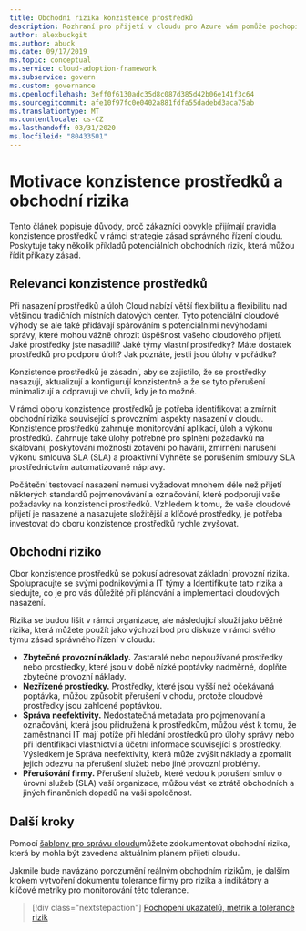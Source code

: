 ```yaml
---
title: Obchodní rizika konzistence prostředků
description: Rozhraní pro přijetí v cloudu pro Azure vám pomůže pochopit typické přijetí oboru konzistence prostředků v rámci strategie zásad správného řízení v cloudu.
author: alexbuckgit
ms.author: abuck
ms.date: 09/17/2019
ms.topic: conceptual
ms.service: cloud-adoption-framework
ms.subservice: govern
ms.custom: governance
ms.openlocfilehash: 3eff0f6130adc35d8c087d385d42b06e141f3c64
ms.sourcegitcommit: afe10f97fc0e0402a881fdfa55dadebd3aca75ab
ms.translationtype: MT
ms.contentlocale: cs-CZ
ms.lasthandoff: 03/31/2020
ms.locfileid: "80433501"
---
```

# <a name="resource-consistency-motivations-and-business-risks"></a>Motivace konzistence prostředků a obchodní rizika

Tento článek popisuje důvody, proč zákazníci obvykle přijímají pravidla konzistence prostředků v rámci strategie zásad správného řízení cloudu. Poskytuje taky několik příkladů potenciálních obchodních rizik, která můžou řídit příkazy zásad.

<!-- markdownlint-disable MD026 -->

## <a name="resource-consistency-relevancy"></a>Relevanci konzistence prostředků

Při nasazení prostředků a úloh Cloud nabízí větší flexibilitu a flexibilitu nad většinou tradičních místních datových center. Tyto potenciální cloudové výhody se ale také přidávají spárováním s potenciálními nevýhodami správy, které mohou vážně ohrozit úspěšnost vašeho cloudového přijetí. Jaké prostředky jste nasadili? Jaké týmy vlastní prostředky? Máte dostatek prostředků pro podporu úloh? Jak poznáte, jestli jsou úlohy v pořádku?

Konzistence prostředků je zásadní, aby se zajistilo, že se prostředky nasazují, aktualizují a konfigurují konzistentně a že se tyto přerušení minimalizují a odpravují ve chvíli, kdy je to možné.

V rámci oboru konzistence prostředků je potřeba identifikovat a zmírnit obchodní rizika související s provozními aspekty nasazení v cloudu. Konzistence prostředků zahrnuje monitorování aplikací, úloh a výkonu prostředků. Zahrnuje také úlohy potřebné pro splnění požadavků na škálování, poskytování možností zotavení po havárii, zmírnění narušení výkonu smlouva SLA (SLA) a proaktivní Vyhněte se porušením smlouvy SLA prostřednictvím automatizované nápravy.

Počáteční testovací nasazení nemusí vyžadovat mnohem déle než přijetí některých standardů pojmenovávání a označování, které podporují vaše požadavky na konzistenci prostředků. Vzhledem k tomu, že vaše cloudové přijetí je nasazené a nasazujete složitější a klíčové prostředky, je potřeba investovat do oboru konzistence prostředků rychle zvyšovat.

## <a name="business-risk"></a>Obchodní riziko

Obor konzistence prostředků se pokusí adresovat základní provozní rizika. Spolupracujte se svými podnikovými a IT týmy a Identifikujte tato rizika a sledujte, co je pro vás důležité při plánování a implementaci cloudových nasazení.

Rizika se budou lišit v rámci organizace, ale následující slouží jako běžné rizika, která můžete použít jako výchozí bod pro diskuze v rámci svého týmu zásad správného řízení v cloudu:

- **Zbytečné provozní náklady.** Zastaralé nebo nepoužívané prostředky nebo prostředky, které jsou v době nízké poptávky nadměrné, doplňte zbytečné provozní náklady.
- **Nezřízené prostředky.** Prostředky, které jsou vyšší než očekávaná poptávka, můžou způsobit přerušení v chodu, protože cloudové prostředky jsou zahlcené poptávkou.
- **Správa neefektivity.** Nedostatečná metadata pro pojmenování a označování, která jsou přidružená k prostředkům, můžou vést k tomu, že zaměstnanci IT mají potíže při hledání prostředků pro úlohy správy nebo při identifikaci vlastnictví a účetní informace související s prostředky. Výsledkem je Správa neefektivity, která může zvýšit náklady a zpomalit jejich odezvu na přerušení služeb nebo jiné provozní problémy.
- **Přerušování firmy.** Přerušení služeb, které vedou k porušení smluv o úrovni služeb (SLA) vaší organizace, můžou vést ke ztrátě obchodních a jiných finančních dopadů na vaši společnost.

## <a name="next-steps"></a>Další kroky

Pomocí [šablony pro správu cloudu](./template.md)můžete zdokumentovat obchodní rizika, která by mohla být zavedena aktuálním plánem přijetí cloudu.

Jakmile bude navázáno porozumění reálným obchodním rizikům, je dalším krokem vytvoření dokumentu tolerance firmy pro rizika a indikátory a klíčové metriky pro monitorování této tolerance.

> [!div class="nextstepaction"]
> [Pochopení ukazatelů, metrik a tolerance rizik](./metrics-tolerance.md)
